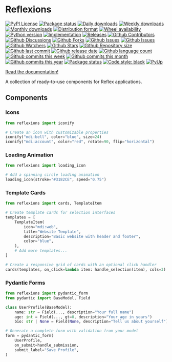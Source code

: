 # Reflexions

[![PyPI License](https://img.shields.io/pypi/l/reflexions.svg)](https://pypi.org/project/reflexions/)
[![Package status](https://img.shields.io/pypi/status/reflexions.svg)](https://pypi.org/project/reflexions/)
[![Daily downloads](https://img.shields.io/pypi/dd/reflexions.svg)](https://pypi.org/project/reflexions/)
[![Weekly downloads](https://img.shields.io/pypi/dw/reflexions.svg)](https://pypi.org/project/reflexions/)
[![Monthly downloads](https://img.shields.io/pypi/dm/reflexions.svg)](https://pypi.org/project/reflexions/)
[![Distribution format](https://img.shields.io/pypi/format/reflexions.svg)](https://pypi.org/project/reflexions/)
[![Wheel availability](https://img.shields.io/pypi/wheel/reflexions.svg)](https://pypi.org/project/reflexions/)
[![Python version](https://img.shields.io/pypi/pyversions/reflexions.svg)](https://pypi.org/project/reflexions/)
[![Implementation](https://img.shields.io/pypi/implementation/reflexions.svg)](https://pypi.org/project/reflexions/)
[![Releases](https://img.shields.io/github/downloads/phil65/reflexions/total.svg)](https://github.com/phil65/reflexions/releases)
[![Github Contributors](https://img.shields.io/github/contributors/phil65/reflexions)](https://github.com/phil65/reflexions/graphs/contributors)
[![Github Discussions](https://img.shields.io/github/discussions/phil65/reflexions)](https://github.com/phil65/reflexions/discussions)
[![Github Forks](https://img.shields.io/github/forks/phil65/reflexions)](https://github.com/phil65/reflexions/forks)
[![Github Issues](https://img.shields.io/github/issues/phil65/reflexions)](https://github.com/phil65/reflexions/issues)
[![Github Issues](https://img.shields.io/github/issues-pr/phil65/reflexions)](https://github.com/phil65/reflexions/pulls)
[![Github Watchers](https://img.shields.io/github/watchers/phil65/reflexions)](https://github.com/phil65/reflexions/watchers)
[![Github Stars](https://img.shields.io/github/stars/phil65/reflexions)](https://github.com/phil65/reflexions/stars)
[![Github Repository size](https://img.shields.io/github/repo-size/phil65/reflexions)](https://github.com/phil65/reflexions)
[![Github last commit](https://img.shields.io/github/last-commit/phil65/reflexions)](https://github.com/phil65/reflexions/commits)
[![Github release date](https://img.shields.io/github/release-date/phil65/reflexions)](https://github.com/phil65/reflexions/releases)
[![Github language count](https://img.shields.io/github/languages/count/phil65/reflexions)](https://github.com/phil65/reflexions)
[![Github commits this week](https://img.shields.io/github/commit-activity/w/phil65/reflexions)](https://github.com/phil65/reflexions)
[![Github commits this month](https://img.shields.io/github/commit-activity/m/phil65/reflexions)](https://github.com/phil65/reflexions)
[![Github commits this year](https://img.shields.io/github/commit-activity/y/phil65/reflexions)](https://github.com/phil65/reflexions)
[![Package status](https://codecov.io/gh/phil65/reflexions/branch/main/graph/badge.svg)](https://codecov.io/gh/phil65/reflexions/)
[![Code style: black](https://img.shields.io/badge/code%20style-black-000000.svg)](https://github.com/psf/black)
[![PyUp](https://pyup.io/repos/github/phil65/reflexions/shield.svg)](https://pyup.io/repos/github/phil65/reflexions/)

[Read the documentation!](https://phil65.github.io/reflexions/)


A collection of ready-to-use components for Reflex applications.

## Components

### Icons
```python
from reflexions import iconify

# Create an icon with customizable properties
iconify("mdi:bell", color="blue", size=24)
iconify("mdi:account", color="red", rotate=90, flip="horizontal")
```

### Loading Animation
```python
from reflexions import loading_icon

# Add a spinning circle loading animation
loading_icon(stroke="#3182CE", speed="0.75")
```

### Template Cards
```python
from reflexions import cards, TemplateItem

# Create template cards for selection interfaces
templates = [
    TemplateItem(
        icon="mdi:web",
        title="Website Template",
        description="Basic website with header and footer",
        color="blue",
    ),
    # Add more templates...
]

# Create a responsive grid of cards with an optional click handler
cards(templates, on_click=lambda item: handle_selection(item), cols=3)
```

### Pydantic Forms
```python
from reflexions import pydantic_form
from pydantic import BaseModel, Field

class UserProfile(BaseModel):
    name: str = Field(..., description="Your full name")
    age: int = Field(..., gt=0, description="Your age in years")
    bio: str | None = Field(None, description="Tell us about yourself")

# Generate a complete form with validation from your model
form = pydantic_form(
    UserProfile,
    on_submit=handle_submission,
    submit_label="Save Profile",
)
```
